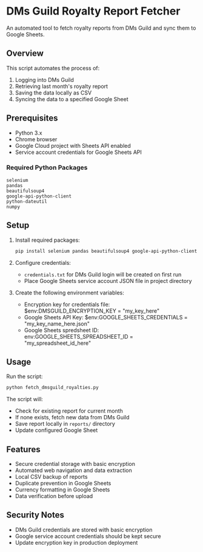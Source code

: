 # DMs Guild Royalty Report Fetcher

An automated tool to fetch royalty reports from DMs Guild and sync them to Google Sheets.

## Overview

This script automates the process of:
1. Logging into DMs Guild
2. Retrieving last month's royalty report
3. Saving the data locally as CSV
4. Syncing the data to a specified Google Sheet

## Prerequisites

- Python 3.x
- Chrome browser
- Google Cloud project with Sheets API enabled
- Service account credentials for Google Sheets API

### Required Python Packages

```
selenium
pandas
beautifulsoup4
google-api-python-client
python-dateutil
numpy
```

## Setup

1. Install required packages:
   ```bash
   pip install selenium pandas beautifulsoup4 google-api-python-client python-dateutil numpy
   ```

2. Configure credentials:
   - `credentials.txt` for DMs Guild login will be created on first run
   - Place Google Sheets service account JSON file in project directory

3. Create the following environment variables:
    - Encryption key for credentials file: $env:DMSGUILD_ENCRYPTION_KEY = "my_key_here"
    - Google Sheets API Key: $env:GOOGLE_SHEETS_CREDENTIALS = "my_key_name_here.json"
    - Google Sheets spredsheet ID: env:GOOGLE_SHEETS_SPREADSHEET_ID = "my_spreadsheet_id_here"

## Usage

Run the script:
```bash
python fetch_dmsguild_royalties.py
```

The script will:
- Check for existing report for current month
- If none exists, fetch new data from DMs Guild
- Save report locally in `reports/` directory
- Update configured Google Sheet

## Features

- Secure credential storage with basic encryption
- Automated web navigation and data extraction
- Local CSV backup of reports
- Duplicate prevention in Google Sheets
- Currency formatting in Google Sheets
- Data verification before upload

## Security Notes

- DMs Guild credentials are stored with basic encryption
- Google service account credentials should be kept secure
- Update encryption key in production deployment